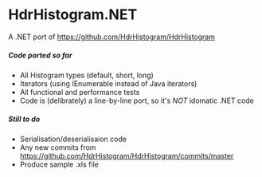 HdrHistogram.NET
================

A .NET port of https://github.com/HdrHistogram/HdrHistogram

##### Code ported so far
* All Histogram types (default, short, long)
* Iterators (using IEnumerable instead of Java iterators)
* All functional and performance tests
* Code is (delibrately) a line-by-line port, so it's *NOT* idomatic .NET code

##### Still to do
* Serialisation/deserialisaion code
* Any new commits from https://github.com/HdrHistogram/HdrHistogram/commits/master
* Produce sample .xls file
